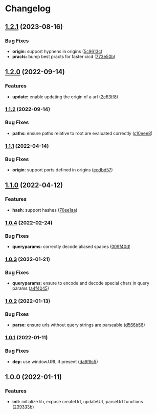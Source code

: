 # Changelog

## [1.2.1](https://github.com/ehmpathy/url-fns/compare/v1.2.0...v1.2.1) (2023-08-16)


### Bug Fixes

* **origin:** support hyphens in origins ([5c9613c](https://github.com/ehmpathy/url-fns/commit/5c9613ca9b057ef2fb83d1ab108a9466725ddeb3))
* **practs:** bump best practs for faster cicd ([773e50b](https://github.com/ehmpathy/url-fns/commit/773e50b01bf95fbf733db3f67ad57408992ed05b))

## [1.2.0](https://www.github.com/uladkasach/url-fns/compare/v1.1.2...v1.2.0) (2022-09-14)


### Features

* **update:** enable updating the origin of a url ([2c83ff8](https://www.github.com/uladkasach/url-fns/commit/2c83ff82d4c44435d027a2c48b58e53d0b272d36))

### [1.1.2](https://www.github.com/uladkasach/url-fns/compare/v1.1.1...v1.1.2) (2022-09-14)


### Bug Fixes

* **paths:** ensure paths relative to root are evaluated correctly ([c10eee8](https://www.github.com/uladkasach/url-fns/commit/c10eee8d4d6620bb56f22d286a2c214794dbbff0))

### [1.1.1](https://www.github.com/uladkasach/url-fns/compare/v1.1.0...v1.1.1) (2022-04-14)


### Bug Fixes

* **origin:** support ports defined in origins ([ecdbd57](https://www.github.com/uladkasach/url-fns/commit/ecdbd5788acc278467a07b4528e4d8be595d1058))

## [1.1.0](https://www.github.com/uladkasach/url-fns/compare/v1.0.4...v1.1.0) (2022-04-12)


### Features

* **hash:** support hashes ([70ee1aa](https://www.github.com/uladkasach/url-fns/commit/70ee1aaa12a98dba81f22759eabc593304fe6bbe))

### [1.0.4](https://www.github.com/uladkasach/url-fns/compare/v1.0.3...v1.0.4) (2022-02-24)


### Bug Fixes

* **queryparams:** correctly decode  aliased spaces ([009f40d](https://www.github.com/uladkasach/url-fns/commit/009f40d99a1980b6e9196a29c47729a4ceed5b54))

### [1.0.3](https://www.github.com/uladkasach/url-fns/compare/v1.0.2...v1.0.3) (2022-01-21)


### Bug Fixes

* **queryparams:** ensure to encode and decode special chars in query params ([a4f4045](https://www.github.com/uladkasach/url-fns/commit/a4f4045b497e9166e9701955244e31f18548adab))

### [1.0.2](https://www.github.com/uladkasach/url-fns/compare/v1.0.1...v1.0.2) (2022-01-13)


### Bug Fixes

* **parse:** ensure urls without query strings are parseable ([d566b56](https://www.github.com/uladkasach/url-fns/commit/d566b560031a76e45798de43a4d4c2c84882c378))

### [1.0.1](https://www.github.com/uladkasach/url-fns/compare/v1.0.0...v1.0.1) (2022-01-11)


### Bug Fixes

* **dep:** use window.URL if present ([da9f9c5](https://www.github.com/uladkasach/url-fns/commit/da9f9c53c3699ecff8e1254620ba12adad534d83))

## 1.0.0 (2022-01-11)


### Features

* **init:** initialize lib, expose createUrl, updateUrl, parseUrl functions ([239333b](https://www.github.com/uladkasach/url-fns/commit/239333b99d0a3874ffc77e942de1b889a18f52d4))
